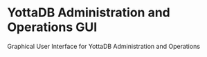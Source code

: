 # YottaDB Administration and Operations GUI

Graphical User Interface for YottaDB Administration and Operations